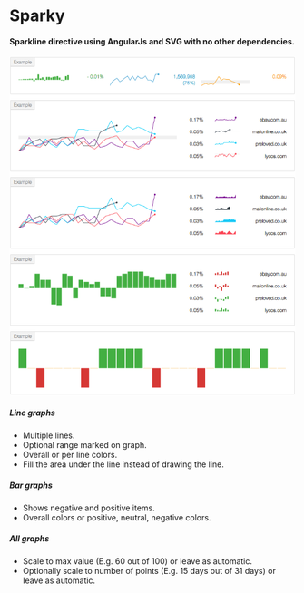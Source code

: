 Sparky
==========
#### Sparkline directive using AngularJs and SVG with no other dependencies.

![ScreenShot](https://raw.githubusercontent.com/Adslot/sparky/master/examples.png)

##### Line graphs
- Multiple lines.
- Optional range marked on graph.
- Overall or per line colors.
- Fill the area under the line instead of drawing the line. 

##### Bar graphs
- Shows negative and positive items.
- Overall colors or positive, neutral, negative colors.

##### All graphs
- Scale to max value (E.g. 60 out of 100) or leave as automatic.
- Optionally scale to number of points (E.g. 15 days out of 31 days) or leave as automatic.
